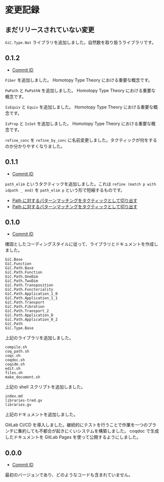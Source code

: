 # 変更記録

## まだリリースされていない変更

`GiC.Type.Nat` ライブラリを追加しました。自然数を取り扱うライブラリです。

## 0.1.2

* [Commit ID][commit-v0.1.2]

[commit-v0.1.2]: https://gitlab.com/Hexirp/googology-in-coq/-/commit/eddaf097c31849b6c4f4d9ce1da3704ff8290103

`Fiber` を追加しました。 Homotopy Type Theory における重要な概念です。

`PwPath` と `PwPathN` を追加しました。 Homotopy Type Theory における重要な概念です。

`IsEquiv` と `Equiv` を追加しました。 Homotopy Type Theory における重要な概念です。

`IsProp` と `IsSet` を追加しました。 Homotopy Type Theory における重要な概念です。

`refine_conc` を `refine_by_conc` に名前変更しました。タクティックが何をするのか分かりやすくなりました。

## 0.1.1

* [Commit ID][commit-0.1.1]

[commit-0.1.1]: https://gitlab.com/Hexirp/googology-in-coq/-/commit/a5a553353d0b5f9464a6966ccee4e99447dd2700

`path_elim` というタクティックを追加しました。これは `refine (match p with idpath _ end)` を `path_elim p` という形で短縮するものです。

* [Path に対するパターンマッチングをタクティックとして切り出す][issue-2]
* [Path に対するパターンマッチングをタクティックとして切り出す][request-6]

[issue-2]: https://gitlab.com/Hexirp/googology-in-coq/-/issues/2
[request-6]: https://gitlab.com/Hexirp/googology-in-coq/-/merge_requests/6

## 0.1.0

* [Commit ID][commit-v0.1.0]

[commit-v0.1.0]: https://gitlab.com/Hexirp/googology-in-coq/-/commit/0dfec356061093a1288ac16d123570edecb7f1d4

確固としたコーディングスタイルに従って、ライブラリとドキュメントを作成しました。

```text
GiC.Base
GiC.Function
GiC.Path.Base
GiC.Path.Function
GiC.Path.OneDim
GiC.Path.TwoDim
GiC.Path.Transposition
GiC.Path.Functoriality
GiC.Path.Application_1_0
GiC.Path.Application_1_1
GiC.Path.Transport
GiC.Path.Fibration
GiC.Path.Transport_2
GiC.Path.Application_D
GiC.Path.Application_0_2
GiC.Path
GiC.Type.Base
```

上記のライブラリを追加しました。

```text
compile.sh
coq_path.sh
coqc.sh
coqdoc.sh
coqide.sh
edit.sh
files.sh
make_document.sh
```

上記の shell スクリプトを追加しました。

```text
index.md
libraries-tred.gv
libraries.gv
```

上記のドキュメントを追加しました。

GitLab CI/CD を導入しました。継続的にテストを行うことで作業を一つのブランチに集約しても不都合が起きにくいシステムを構築しました。 coqdoc で生成したドキュメントを GitLab Pages を使って公開するようにしました。

## 0.0.0

* [Commit ID][commit-v0.0.0]

[commit-v0.0.0]: https://gitlab.com/Hexirp/googology-in-coq/-/commit/ac7eb156aac3804e8f2f52c54943fc6d6b6d083d

最初のバージョンであり、どのようなコードも含まれていません。
